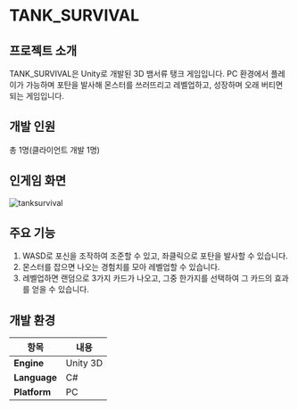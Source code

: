 #  TANK_SURVIVAL

## 프로젝트 소개
TANK_SURVIVAL은 Unity로 개발된 3D 뱀서류 탱크 게임입니다. PC 환경에서 플레이가 가능하며 포탄을 발사해 몬스터를 쓰러뜨리고 레벨업하고, 성장하며 오래 버티면 되는 게임입니다.

## 개발 인원
총 1명(클라이언트 개발 1명)

## 인게임 화면
![tanksurvival](https://github.com/user-attachments/assets/e11607de-ebe1-4683-9f0b-524a1d8bdab4)


## 주요 기능
1. WASD로 포신을 조작하여 조준할 수 있고, 좌클릭으로 포탄을 발사할 수 있습니다.
2. 몬스터를 잡으면 나오는 경험치를 모아 레벨업할 수 있습니다.
3. 레벨업하면 랜덤으로 3가지 카드가 나오고, 그중 한가지를 선택하여 그 카드의 효과를 얻을 수 있습니다.


## 개발 환경

| 항목              | 내용                          |
|-------------------|------------------------------|
| **Engine**          | Unity 3D                    |
| **Language**          | C#                           |
| **Platform**        | PC                  |
